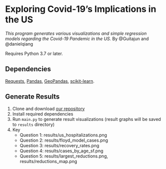 # Exploring Covid-19’s Implications in the US

*This program generates various visualizations and simple regression models regarding the Covid-19 Pandemic in the US.*
By @Guitajun and @danielqiang

Requires Python 3.7 or later.
## Dependencies

[Requests](https://pypi.org/project/requests/), 
[Pandas](https://pandas.pydata.org/),
[GeoPandas](https://geopandas.org/),
[scikit-learn](https://scikit-learn.org/stable/). 

## Generate Results
1. Clone and download [our repository](https://github.com/danielqiang/cse163-project)
2. Install required dependencies
3. Run `main.py` to generate result visualizations (result graphs will be saved to `results` directory)
4. Key
   - Question 1: results/us_hospitalizations.png
   - Question 2: results/floyd_model_cases.png
   - Question 3: results/recovery_rates.png
   - Question 4: results/cases_by_age_sf.png
   - Question 5: results/largest_reductions.png, results/reductions_map.png
   
